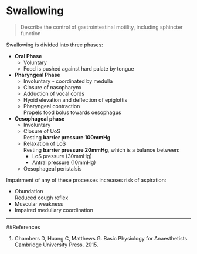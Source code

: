 # Swallowing
> Describe the control of gastrointestinal motility, including sphincter function

Swallowing is divided into three phases:
* **Oral Phase**  
    * Voluntary
    * Food is pushed against hard palate by tongue
* **Pharyngeal Phase**  
    * Involuntary - coordinated by medulla
    * Closure of nasopharynx
    * Adduction of vocal cords
    * Hyoid elevation and deflection of epiglottis
    * Pharyngeal contraction  
    Propels food bolus towards oesophagus
* **Oesophageal phase**  
    * Involuntary
    * Closure of UoS  
    Resting **barrier pressure 100mmHg**
    * Relaxation of LoS  
    Resting **barrier pressure 20mmHg**, which is a balance between:
        * LoS pressure (30mmHg)
        * Antral pressure (10mmHg)
    * Oesophageal peristalsis

Impairment of any of these processes increases risk of aspiration:
* Obundation  
Reduced cough reflex
* Muscular weakness
* Impaired medullary coordination

---
##References
1. Chambers D, Huang C, Matthews G. Basic Physiology for Anaesthetists. Cambridge University Press. 2015.